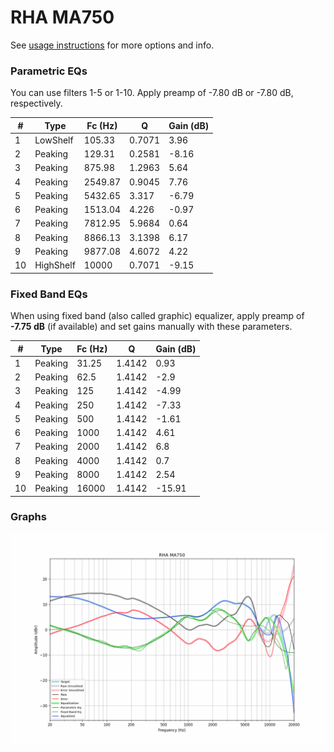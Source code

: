 # RHA MA750
See [usage instructions](https://github.com/jaakkopasanen/AutoEq#usage) for more options and info.

### Parametric EQs
You can use filters 1-5 or 1-10. Apply preamp of -7.80 dB or -7.80 dB, respectively.

|   # | Type      |   Fc (Hz) |      Q |   Gain (dB) |
|-----|-----------|-----------|--------|-------------|
|   1 | LowShelf  |    105.33 | 0.7071 |        3.96 |
|   2 | Peaking   |    129.31 | 0.2581 |       -8.16 |
|   3 | Peaking   |    875.98 | 1.2963 |        5.64 |
|   4 | Peaking   |   2549.87 | 0.9045 |        7.76 |
|   5 | Peaking   |   5432.65 | 3.317  |       -6.79 |
|   6 | Peaking   |   1513.04 | 4.226  |       -0.97 |
|   7 | Peaking   |   7812.95 | 5.9684 |        0.64 |
|   8 | Peaking   |   8866.13 | 3.1398 |        6.17 |
|   9 | Peaking   |   9877.08 | 4.6072 |        4.22 |
|  10 | HighShelf |  10000    | 0.7071 |       -9.15 |

### Fixed Band EQs
When using fixed band (also called graphic) equalizer, apply preamp of **-7.75 dB** (if available) and set gains manually with these parameters.

|   # | Type    |   Fc (Hz) |      Q |   Gain (dB) |
|-----|---------|-----------|--------|-------------|
|   1 | Peaking |     31.25 | 1.4142 |        0.93 |
|   2 | Peaking |     62.5  | 1.4142 |       -2.9  |
|   3 | Peaking |    125    | 1.4142 |       -4.99 |
|   4 | Peaking |    250    | 1.4142 |       -7.33 |
|   5 | Peaking |    500    | 1.4142 |       -1.61 |
|   6 | Peaking |   1000    | 1.4142 |        4.61 |
|   7 | Peaking |   2000    | 1.4142 |        6.8  |
|   8 | Peaking |   4000    | 1.4142 |        0.7  |
|   9 | Peaking |   8000    | 1.4142 |        2.54 |
|  10 | Peaking |  16000    | 1.4142 |      -15.91 |

### Graphs
![](./RHA%20MA750.png)
